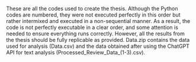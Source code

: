 These are all the codes used to create the thesis. Although the Python codes are numbered, they were not executed perfectly in this order but rather intermixed and executed in a non-sequential manner. As a result, the code is not perfectly executable in a clear order, and some attention is needed to ensure everything runs correctly. However, all the results from the thesis should be fully replicable as provided.
Data.zip contains the data used for analysis (Data.csv) and the data obtained after using the ChatGPT API for text analysis (Processed_Review_Data_(1-3).csv).
